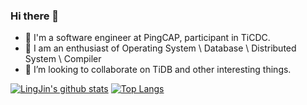 ### Hi there 👋

<!--
**3AceShowHand/3AceShowHand** is a ✨ _special_ ✨ repository because its `README.md` (this file) appears on your GitHub profile.
-->
- 🔭 I'm a software engineer at PingCAP, participant in TiCDC. 
- 🌱 I am an enthusiast of Operating System \ Database \ Distributed System \ Compiler
- 👯 I’m looking to collaborate on TiDB and other interesting things.

[![LingJin's github stats](https://github-readme-stats.vercel.app/api?username=3AceShowHand&count_private=true&show_icons=true&theme=radical)](https://github.com/3AceShowHand/github-readme-stats)
[![Top Langs](https://github-readme-stats.vercel.app/api/top-langs/?username=3AceShowHand&hide=HTML,Jupyter%20Notebook&layout=compact&count_private=true&show_icons=true&theme=radical)](https://github.com/3AceShowHand/github-readme-stats)

